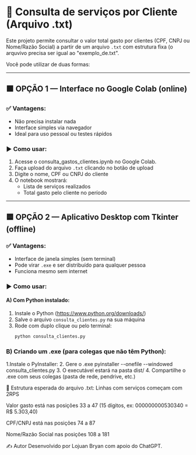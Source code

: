 # 🧾 Consulta de serviços por Cliente (Arquivo .txt)

Este projeto permite consultar o valor total gasto por clientes (CPF, CNPJ ou Nome/Razão Social) a partir de um arquivo `.txt` com estrutura fixa (o arquvivo precisa ser igual ao "exemplo_de.txt".

Você pode utilizar de duas formas:

---

## 🟩 OPÇÃO 1 — Interface no Google Colab (online)

### ✅ Vantagens:
- Não precisa instalar nada
- Interface simples via navegador
- Ideal para uso pessoal ou testes rápidos

### ▶️ Como usar:
1. Acesse o consulta_gastos_clientes.ipynb no Google Colab.
2. Faça upload do arquivo `.txt` clicando no botão de upload
3. Digite o nome, CPF ou CNPJ do cliente
4. O notebook mostrará:
   - Lista de serviços realizados
   - Total gasto pelo cliente no período

---

## 🟦 OPÇÃO 2 — Aplicativo Desktop com Tkinter (offline)

### ✅ Vantagens:
- Interface de janela simples (sem terminal)
- Pode virar `.exe` e ser distribuído para qualquer pessoa
- Funciona mesmo sem internet

### ▶️ Como usar:

#### A) Com Python instalado:
1. Instale o Python (https://www.python.org/downloads/)
2. Salve o arquivo `consulta_clientes.py` na sua máquina
3. Rode com duplo clique ou pelo terminal:
   ```bash
   python consulta_clientes.py

### B) Criando um .exe (para colegas que não têm Python):
1.Instale o PyInstaller:
2. Gere o .exe
pyinstaller --onefile --windowed consulta_clientes.py
3. O executável estará na pasta dist/
4. Compartilhe o .exe com seus colegas (pasta de rede, pendrive, etc.)

📄 Estrutura esperada do arquivo .txt:
Linhas com serviços começam com 2RPS

Valor gasto está nas posições 33 a 47 (15 dígitos, ex: 000000000530340 = R$ 5.303,40)

CPF/CNPJ está nas posições 74 a 87

Nome/Razão Social nas posições 108 a 181

✍️ Autor
Desenvolvido por Lojuan Bryan com apoio do ChatGPT.
